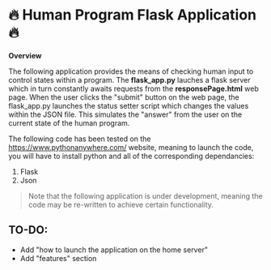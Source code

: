 # :fire: Human Program Flask Application :fire:

**Overview** 

The following application provides the means of checking human input to control states within a program. The **flask_app.py**  lauches a flask server which in turn constantly awaits requests from the **responsePage.html** web page. When the user clicks the "submit" button on the web page, the flask_app.py launches the status setter script which changes the values within the JSON file. This simulates the "answer" from the user on the current state of the human program. 

The following code has been tested on the https://www.pythonanywhere.com/ website, meaning to launch the code, you will have to install python and all of the corresponding dependancies:

1. Flask
2. Json

>Note that the following application is under development, meaning the code may be re-written to achieve certain functionality.

## TO-DO:

- Add "how to launch the application on the home server"
- Add "features" section
